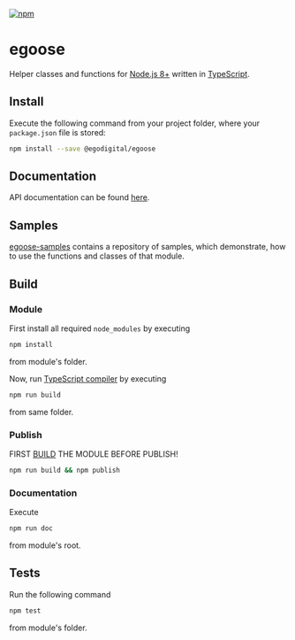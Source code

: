 [![npm](https://img.shields.io/npm/v/@egodigital/egoose.svg)](https://www.npmjs.com/package/@egodigital/egoose)

# egoose

Helper classes and functions for [Node.js 8+](https://nodejs.org/) written in [TypeScript](https://www.typescriptlang.org/).

## Install

Execute the following command from your project folder, where your `package.json` file is stored:

```bash
npm install --save @egodigital/egoose
```

## Documentation

API documentation can be found [here](https://egodigital.github.io/egoose/).

## Samples

[egoose-samples](https://github.com/egodigital/egoose-samples) contains a repository of samples, which demonstrate, how to use the functions and classes of that module.

## Build

### Module

First install all required `node_modules` by executing

```bash
npm install
```

from module's folder.

Now, run [TypeScript compiler](https://www.npmjs.com/package/typescript) by executing

```bash
npm run build
```

from same folder.

### Publish

FIRST [BUILD](#build) THE MODULE BEFORE PUBLISH!

```bash
npm run build && npm publish
```

### Documentation

Execute

```bash
npm run doc
```

from module's root.

## Tests

Run the following command

```bash
npm test
```

from module's folder.
